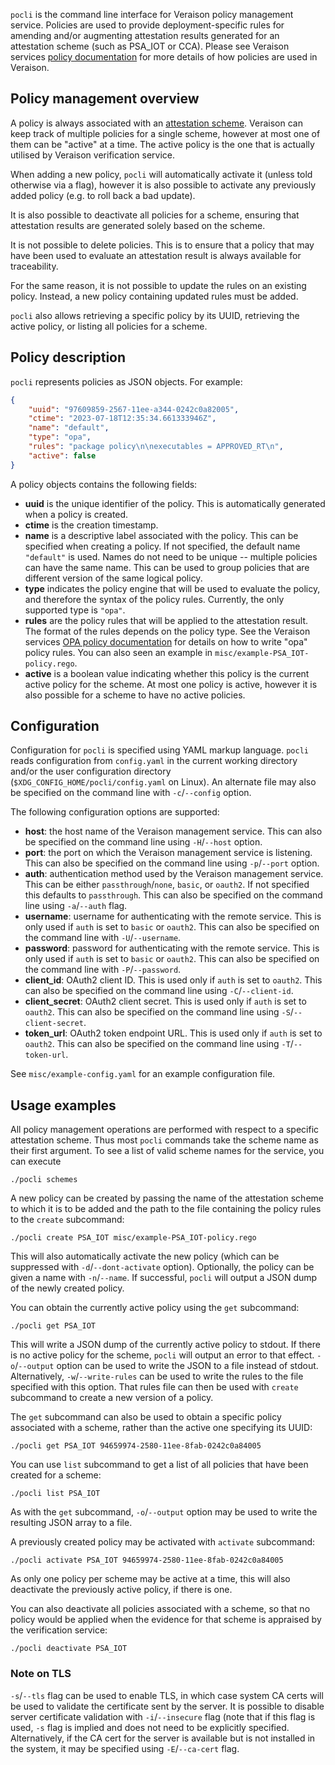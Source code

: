 `pocli` is the command line interface for Veraison policy management service.
Policies are used to provide deployment-specific rules for amending and/or
augmenting attestation results generated for an attestation scheme (such as
PSA_IOT or CCA). Please see Veraison services [policy documentation] for more
details of how policies are used in Veraison.

[policy documentation]: https://github.com/veraison/services/tree/main/policy#readme


## Policy management overview

A policy is always associated with an [attestation scheme]. Veraison can keep
track of multiple policies for a single scheme, however at most one of them
can be "active" at a time. The active policy is the one that is actually
utilised by Veraison verification service.

When adding a new policy, `pocli` will automatically activate it (unless told
otherwise via a flag), however it is also possible to activate any previously
added policy (e.g. to roll back a bad update).

It is also possible to deactivate all policies for a scheme, ensuring that
attestation results are generated solely based on the scheme.

It is not possible to delete policies. This is to ensure that a policy that may
have been used to evaluate an attestation result is always available for
traceability.

For the same reason, it is not possible to update the rules on an existing
policy. Instead, a new policy containing updated rules must be added.

`pocli` also allows retrieving a specific policy by its UUID, retrieving the
active policy, or listing all policies for a scheme.

[attestation scheme]: https://github.com/veraison/services/tree/main/scheme


## Policy description

`pocli` represents policies as JSON objects. For example:

```json
{
    "uuid": "97609859-2567-11ee-a344-0242c0a82005",
    "ctime": "2023-07-18T12:35:34.661333946Z",
    "name": "default",
    "type": "opa",
    "rules": "package policy\n\nexecutables = APPROVED_RT\n",
    "active": false
}
```

A policy objects contains the following fields:

- **uuid** is the unique identifier of the policy. This is automatically
  generated when a policy is created.
- **ctime** is the creation timestamp.
- **name** is a descriptive label associated with the policy. This can be
  specified when creating a policy. If not specified, the default name
  `"default"` is used. Names do not need to be unique -- multiple policies can
  have the same name. This can be used to group policies that are different
  version of the same logical policy.
- **type** indicates the policy engine that will be used to evaluate the
  policy, and therefore the syntax of the policy rules. Currently, the only
  supported type is `"opa"`.
- **rules** are the policy rules that will be applied to the attestation
  result. The format of the rules depends on the policy type. See the Veraison
  services [OPA policy documentation] for details on how to write "opa"
  policy rules. You can also seen an example in
  `misc/example-PSA_IOT-policy.rego`.
- **active** is a boolean value indicating whether this policy is the current
  active policy for the scheme. At most one policy is active, however it is
  also possible for a scheme to have no active policies.

[OPA policy documentation]: https://github.com/veraison/services/blob/main/policy/README.opa.md


## Configuration

Configuration for `pocli` is specified using YAML markup language. `pocli`
reads configuration from `config.yaml` in the current working directory and/or
the user configuration directory (`$XDG_CONFIG_HOME/pocli/config.yaml` on
Linux). An alternate file may also be specified on the command line with
`-c`/`--config` option.

The following configuration options are supported:

- **host**: the host name of the Veraison management service. This can also be
  specified on the command line using `-H`/`--host` option.
- **port**: the port on which the Veraison management service is listening.
  This can also be specified on the command line using `-p`/`--port` option.
- **auth**: authentication method used by the Veraison management service. This
  can be either `passthrough`/`none`, `basic`, or `oauth2`. If not specified
  this defaults to `passthrough`. This can also be specified on the command
  line using `-a`/`--auth` flag.
- **username**: username for authenticating with the remote service. This is
  only used if `auth` is set to `basic` or `oauth2`. This can also be specified
  on the command line with `-U`/`--username`.
- **password**: password for authenticating with the remote service. This is
  only used if `auth` is set to `basic` or `oauth2`. This can also be specified
  on the command line with `-P`/`--password`.
- **client_id**: OAuth2 client ID. This is used only if `auth` is set to `oauth2`.
  This can also be specified on the command line using `-C`/`--client-id`.
- **client_secret**: OAuth2 client secret. This is used only if `auth` is set to
  `oauth2`. This can also be specified on the command line using
  `-S`/`--client-secret`.
- **token_url**: OAuth2 token endpoint URL. This is used only if `auth` is set
  to `oauth2`. This can also be specified on the command line using
  `-T`/`--token-url`.

See `misc/example-config.yaml` for an example configuration file.


## Usage examples

All policy management operations are performed with respect to a specific
attestation scheme. Thus most `pocli` commands take the scheme name as their
first argument. To see a list of valid scheme names for the service, you can
execute

    ./pocli schemes

A new policy can be created by passing the name of the attestation scheme to
which it is to be added and the path to the file containing the policy rules to
the `create` subcommand:

    ./pocli create PSA_IOT misc/example-PSA_IOT-policy.rego

This will also automatically activate the new policy (which can be suppressed
with `-d`/`--dont-activate` option). Optionally, the policy can be given a name
with `-n`/`--name`. If successful, `pocli` will output a JSON dump of the newly
created policy.

You can obtain the currently active policy using the `get` subcommand:

    ./pocli get PSA_IOT

This will write a JSON dump of the currently active policy to stdout. If there
is no active policy for the scheme, `pocli` will output an error to that
effect. `-o`/`--output` option can be used to write the JSON to a file instead
of stdout. Alternatively, `-w`/`--write-rules` can be used to write the rules
to the file specified with this option. That rules file can then be used with
`create` subcommand to create a new version of a policy.

The `get` subcommand can also be used to obtain a specific policy associated
with a scheme, rather than the active one specifying its UUID:

    ./pocli get PSA_IOT 94659974-2580-11ee-8fab-0242c0a84005

You can use `list` subcommand to get a list of all policies that have been
created for a scheme:

    ./pocli list PSA_IOT

As with the `get` subcommand, `-o`/`--output` option may be used to write the
resulting JSON array to a file.

A previously created policy may be activated with `activate` subcommand:

    ./pocli activate PSA_IOT 94659974-2580-11ee-8fab-0242c0a84005

As only one policy per scheme may be active at a time, this will also
deactivate the previously active policy, if there is one.

You can also deactivate all policies associated with a scheme, so that no
policy would be applied when the evidence for that scheme is appraised by the
verification service:

    ./pocli deactivate PSA_IOT

### Note on TLS

`-s`/`--tls` flag can be used to enable TLS, in which case system CA certs will
be used to validate the certificate sent by the server. It is possible to
disable server certificate validation with `-i`/`--insecure` flag (note that if
this flag is used, `-s` flag is implied and does not need to be explicitly specified.
Alternatively, if the CA cert for the server is available but is
not installed in the system, it may be specified using `-E`/`--ca-cert` flag.
